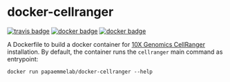 # docker-cellranger

[![travis badge][travis_badge]][travis_base]
[![docker badge][docker_version]][docker_base]
[![docker badge][automated_badge]][docker_base]

A Dockerfile to build a docker container for [10X Genomics CellRanger] installation. By default, the container runs the `cellranger` main command as entrypoint:

    docker run papaemmelab/docker-cellranger --help

[docker_base]: https://hub.docker.com/r/papaemmelab/cellranger
[docker_version]: https://img.shields.io/badge/version-v6.0.1-red
[automated_badge]: https://img.shields.io/badge/docker%20build-automated-blue
[travis_badge]: https://travis-ci.com/papaemmelab/docker-cellranger.svg?branch=master
[travis_base]: https://travis-ci.com/papaemmelab/docker-cellranger
[10X Genomics CellRanger]: https://support.10xgenomics.com/single-cell-gene-expression/software/pipelines/latest/what-is-cell-ranger
